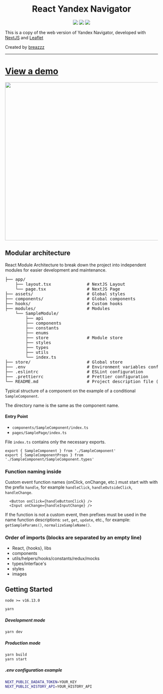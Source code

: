 <h1 align="center">React Yandex Navigator</h1>

<p align="center">

<img src="https://img.shields.io/badge/nextjs-13.4.5-black" >
<img src="https://img.shields.io/badge/leaflet-1.9.4-green" >
<img src="https://img.shields.io/badge/typescript-5.1.3-blue" >

</p>

This is a copy of the web version of Yandex Navigator, developed with [NextJS](https://nextjs.org/) and [Leaflet](https://leafletjs.com/)

Created by [breazzz](https://github.com/Breazzz)

---

# [View a demo](https://react-yandex-navigator.netlify.app/)

<img width="520" src="./public/yamap.gif" >

## Modular architecture

React Module Architecture to break down the project into independent modules for easier development and maintenance.

<pre>
├── app/
    ├── layout.tsx              # NextJS Layout
    └── page.tsx                # NextJS Page
├── assets/                     # Global styles
├── components/                 # Global components
├── hooks/                      # Custom hooks
├── modules/                    # Modules
    └── SampleModule/
        ├── api
        ├── components
        ├── constants
        ├── enums
        ├── store               # Module store
        ├── styles
        ├── types
        ├── utils
        └── index.ts
├── store/                      # Global store
├── .env                        # Environment variables configuration file
├── .eslintrc                   # ESLint configuration
├── .prettierrc                 # Prettier configuration
└── README.md                   # Project description file (you are reading it right now)
</pre>

Typical structure of a component on the example of a conditional `SampleComponent`.

The directory name is the same as the component name.

#### Entry Point

- `components/SampleComponent/index.ts`
- `pages/SamplePage/index.ts`

File `index.ts` contains only the necessary exports.

```tsx
export { SampleComponent } from './SampleComponent'
export { SampleComponentProps } from './SampleComponent/SampleComponent.types'
```

### Function naming inside

Custom event function names (onClick, onChange, etc.) must start with
with the prefix `handle`, for example `handleClick`, `handleOutsideClick`, `handleChange`.

```tsx
  <Button onClick={handleButtonClick} />
  <Input onChange={handleInputChange} />
```

If the function is not a custom event, then prefixes must be used in the name
function descriptions: `set`, `get`, `update`, etc., for example: `getSampleParams()`, `normalizeSampleName()`.

### Order of imports (blocks are separated by an empty line)

- React, {hooks}, libs
- components
- utils/helpers/hooks/constants/redux/mocks
- types/interface's
- styles
- images

## Getting Started

`node >= v16.13.0`

```bash
yarn
```

##### Development mode
```bash
yarn dev
```

##### Production mode
```bash
yarn build
yarn start
```
##### .env configuration example

```bash
NEXT_PUBLIC_DADATA_TOKEN=YOUR_KEY
NEXT_PUBLIC_HISTORY_API=YOUR_HISTORY_API
```